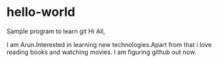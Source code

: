# hello-world
Sample program to learn git
Hi All, 

I am Arun.Interested in learning new technologies.Apart from that i love reading books and watching movies.
I am figuring github out now.

